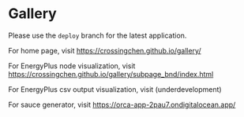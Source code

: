 # Gallery
Please use the `deploy` branch for the latest application.

For home page, visit https://crossingchen.github.io/gallery/

For EnergyPlus node visualization, visit https://crossingchen.github.io/gallery/subpage_bnd/index.html

For EnergyPlus csv output visualization, visit (underdevelopment)

For sauce generator, visit https://orca-app-2pau7.ondigitalocean.app/